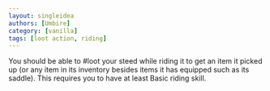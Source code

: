 ```yaml
---
layout: singleidea
authors: [Umbire]
category: [vanilla]
tags: [loot action, riding]
---
```

You should be able to #loot your steed while riding it to get an item it picked
up (or any item in its inventory besides items it has equipped such as its
saddle). This requires you to have at least Basic riding skill.
